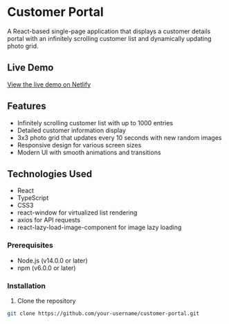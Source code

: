 # Customer Portal

A React-based single-page application that displays a customer details portal with an infinitely scrolling customer list and dynamically updating photo grid.

## Live Demo

[View the live demo on Netlify](https://customer-portal-typescript.netlify.app/)

## Features

- Infinitely scrolling customer list with up to 1000 entries
- Detailed customer information display
- 3x3 photo grid that updates every 10 seconds with new random images
- Responsive design for various screen sizes
- Modern UI with smooth animations and transitions

## Technologies Used

- React
- TypeScript
- CSS3
- react-window for virtualized list rendering
- axios for API requests
- react-lazy-load-image-component for image lazy loading

### Prerequisites

- Node.js (v14.0.0 or later)
- npm (v6.0.0 or later)

### Installation

1. Clone the repository
```bash
git clone https://github.com/your-username/customer-portal.git
```
